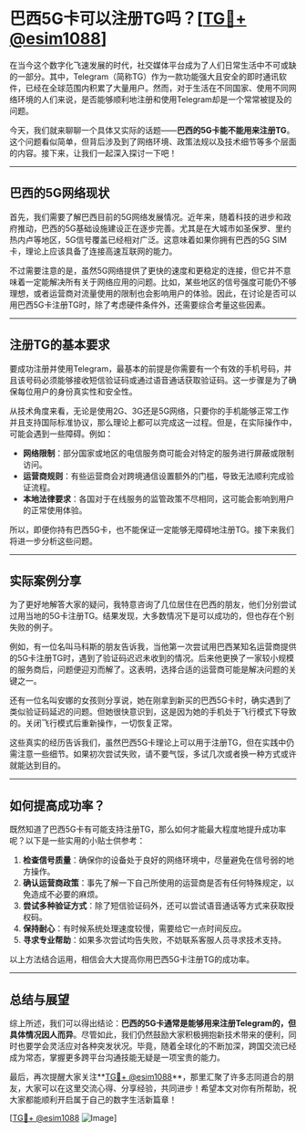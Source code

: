 # 巴西5G卡可以注册TG吗？[[TG💪+ @esim1088](https://t.me/s/esim1088)]

在当今这个数字化飞速发展的时代，社交媒体平台成为了人们日常生活中不可或缺的一部分。其中，Telegram（简称TG）作为一款功能强大且安全的即时通讯软件，已经在全球范围内积累了大量用户。然而，对于生活在不同国家、使用不同网络环境的人们来说，是否能够顺利地注册和使用Telegram却是一个常常被提及的问题。

今天，我们就来聊聊一个具体又实际的话题——**巴西的5G卡能不能用来注册TG**。这个问题看似简单，但背后涉及到了网络环境、政策法规以及技术细节等多个层面的内容。接下来，让我们一起深入探讨一下吧！

---

## 巴西的5G网络现状

首先，我们需要了解巴西目前的5G网络发展情况。近年来，随着科技的进步和政府推动，巴西的5G基础设施建设正在逐步完善。尤其是在大城市如圣保罗、里约热内卢等地区，5G信号覆盖已经相对广泛。这意味着如果你拥有巴西的5G SIM卡，理论上应该具备了连接高速互联网的能力。

不过需要注意的是，虽然5G网络提供了更快的速度和更稳定的连接，但它并不意味着一定能解决所有关于网络应用的问题。比如，某些地区的信号强度可能仍不够理想，或者运营商对流量使用的限制也会影响用户的体验。因此，在讨论是否可以用巴西5G卡注册TG时，除了考虑硬件条件外，还需要综合考量这些因素。

---

## 注册TG的基本要求

要成功注册并使用Telegram，最基本的前提是你需要有一个有效的手机号码，并且该号码必须能够接收短信验证码或通过语音通话获取验证码。这一步骤是为了确保每位用户的身份真实性和安全性。

从技术角度来看，无论是使用2G、3G还是5G网络，只要你的手机能够正常工作并且支持国际标准协议，那么理论上都可以完成这一过程。但是，在实际操作中，可能会遇到一些障碍。例如：

- **网络限制**：部分国家或地区的电信服务商可能会对特定的服务进行屏蔽或限制访问。
- **运营商规则**：有些运营商会对跨境通信设置额外的门槛，导致无法顺利完成验证流程。
- **本地法律要求**：各国对于在线服务的监管政策不尽相同，这可能会影响到用户的正常使用体验。

所以，即便你持有巴西5G卡，也不能保证一定能够无障碍地注册TG。接下来我们将进一步分析这些问题。

---

## 实际案例分享

为了更好地解答大家的疑问，我特意咨询了几位居住在巴西的朋友，他们分别尝试过用当地的5G卡注册TG。结果发现，大多数情况下是可以成功的，但也存在个别失败的例子。

例如，有一位名叫马科斯的朋友告诉我，当他第一次尝试用巴西某知名运营商提供的5G卡注册TG时，遇到了验证码迟迟未收到的情况。后来他更换了一家较小规模的服务商后，问题便迎刃而解了。这表明，选择合适的运营商可能是解决问题的关键之一。

还有一位名叫安娜的女孩则分享说，她在刚拿到新买的巴西5G卡时，确实遇到了类似验证码延迟的问题。但她很快意识到，这是因为她的手机处于飞行模式下导致的。关闭飞行模式后重新操作，一切恢复正常。

这些真实的经历告诉我们，虽然巴西5G卡理论上可以用于注册TG，但在实践中仍需注意一些细节。如果初次尝试失败，请不要气馁，多试几次或者换一种方式或许就能达到目的。

---

## 如何提高成功率？

既然知道了巴西5G卡有可能支持注册TG，那么如何才能最大程度地提升成功率呢？以下是一些实用的小贴士供参考：

1. **检查信号质量**：确保你的设备处于良好的网络环境中，尽量避免在信号弱的地方操作。
2. **确认运营商政策**：事先了解一下自己所使用的运营商是否有任何特殊规定，以免造成不必要的麻烦。
3. **尝试多种验证方式**：除了短信验证码外，还可以尝试语音通话等方式来获取授权码。
4. **保持耐心**：有时候系统处理速度较慢，需要给它一点时间反应。
5. **寻求专业帮助**：如果多次尝试均告失败，不妨联系客服人员寻求技术支持。

以上方法结合运用，相信会大大提高你用巴西5G卡注册TG的成功率。

---

## 总结与展望

综上所述，我们可以得出结论：**巴西的5G卡通常是能够用来注册Telegram的，但具体情况因人而异**。尽管如此，我们仍然鼓励大家积极拥抱新技术带来的便利，同时也要学会灵活应对各种突发状况。毕竟，随着全球化的不断加深，跨国交流已经成为常态，掌握更多跨平台沟通技能无疑是一项宝贵的能力。

最后，再次提醒大家关注**[TG💪+ @esim1088](https://t.me/s/esim1088)**，那里汇聚了许多志同道合的朋友，大家可以在这里交流心得、分享经验，共同进步！希望本文对你有所帮助，祝大家都能顺利开启属于自己的数字生活新篇章！

[[TG💪+ @esim1088](https://t.me/s/esim1088) ![Image](https://i.postimg.cc/4NQfJmqS/Snipaste-2025-05-13-00-14-12.png)]